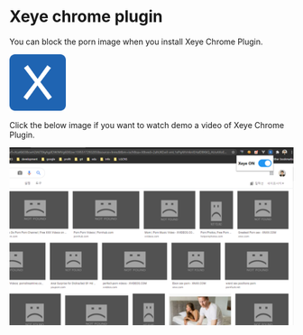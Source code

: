 # Xeye chrome plugin
You can block the porn image when you install Xeye Chrome Plugin.

<img src="icon.png" width="100" height="100" />

Click the below image if you want to watch demo a video of Xeye Chrome Plugin.

[![XEYE_CHROME_PLUGIN](./capture.png)](xeye_chrome_plugin.mp4)
